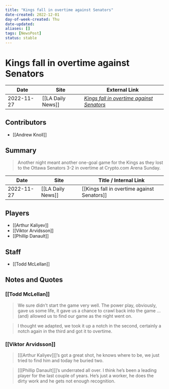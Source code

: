 ```yaml
---
title: "Kings fall in overtime against Senators"
date-created: 2022-12-01
day-of-week-created: Thu
date-updated: 
aliases: []
tags: [NewsPost]
status: stable
---
```


# Kings fall in overtime against Senators

| Date       | Site              | External Link                                                                                                              |
| ---------- | ----------------- | -------------------------------------------------------------------------------------------------------------------------- |
| 2022-11-27 | [[LA Daily News]] | [*Kings fall in overtime against Senators*](https://www.dailynews.com/2022/11/27/kings-fall-in-overtime-against-senators/) |

## Contributors
- [[Andrew Knoll]]

## Summary
> Another night meant another one-goal game for the Kings as they lost to the Ottawa Senators 3-2 in overtime at Crypto.com Arena Sunday.

| Date       | Site              | Title / Internal Link                       |
| ---------- | ----------------- | ------------------------------------------- |
| 2022-11-27 | [[LA Daily News]] | [[Kings fall in overtime against Senators]] |

## Players
- [[Arthur Kaliyev]]
- [[Viktor Arvidsson]]
- [[Phillip Danault]]

## Staff
- [[Todd McLellan]]

## Notes and Quotes
### [[Todd McLellan]]
> We sure didn’t start the game very well. The power play, obviously, gave us some life, it gave us a chance to crawl back into the game … (and) allowed us to find our game as the night went on.

> I thought we adapted, we took it up a notch in the second, certainly a notch again in the third and got it to overtime.

### [[Viktor Arvidsson]]
> \[[[Arthur Kaliyev]]]’s got a great shot, he knows where to be, we just tried to find him and today he buried two.

> \[[[Phillip Danault]]]’s underrated all over. I think he’s been a leading player for the last couple of years. He’s just a worker, he does the dirty work and he gets not enough recognition.




